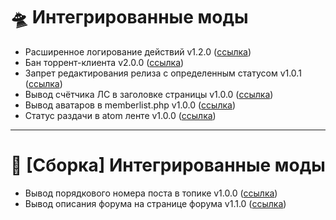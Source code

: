 # 🛸 Интегрированные моды

- Расширенное логирование действий v1.2.0 ([ссылка](https://torrentpier.com/resources/rasshirennoe-logirovanie-dejstvij.311/))
- Бан торрент-клиента v2.0.0 ([ссылка](https://torrentpier.com/resources/ban-torrent-klienta.307/))
- Запрет редактирования релиза с определенным статусом v1.0.1 ([ссылка](https://torrentpier.com/resources/zapret-redaktirovanija-reliza-s-opredelennym-statusom.279/))
- Вывод счётчика ЛС в заголовке страницы v1.0.0 ([ссылка](https://torrentpier.com/threads/vyvod-schjotchika-ls-v-zagolovke-stranicy.42141/))
- Вывод аватаров в memberlist.php v1.0.0 ([ссылка](https://torrentpier.com/threads/vyvod-avatarov-v-memberlist-php-polzovateli.42159/))
- Статус раздачи в atom ленте v1.0.0 ([ссылка](https://github.com/belomaxorka/TorrentPier-Legacy-Mods/blob/main/%5BFULL%5D%20%D0%A1%D1%82%D0%B0%D1%82%D1%83%D1%81%20%D1%80%D0%B0%D0%B7%D0%B4%D0%B0%D1%87%D0%B8%20%D0%B2%20atom%20%D0%BB%D0%B5%D0%BD%D1%82%D0%B5%20by%20kovalensky/%D0%A3%D1%81%D1%82%D0%B0%D0%BD%D0%BE%D0%B2%D0%BA%D0%B0.txt))

***

# 🔩 [Сборка] Интегрированные моды

- Вывод порядкового номера поста в топике v1.0.0 ([ссылка](https://torrentpier.com/threads/vyvod-porjadkovogo-nomera-posta-v-topike.42192/))
- Вывод описания форума на странице форума v1.1.0 ([ссылка](https://torrentpier.com/threads/vyvod-opisanija-foruma-na-stranice-foruma.42142/))
